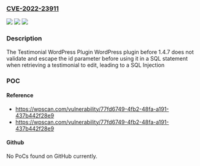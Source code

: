 ### [CVE-2022-23911](https://cve.mitre.org/cgi-bin/cvename.cgi?name=CVE-2022-23911)
![](https://img.shields.io/static/v1?label=Product&message=Testimonial%20WordPress%20Plugin%20%E2%80%93%20AP%20Custom%20Testimonial&color=blue)
![](https://img.shields.io/static/v1?label=Version&message=1.4.6%3E%3D%201.4.6%20&color=brighgreen)
![](https://img.shields.io/static/v1?label=Vulnerability&message=CWE-89%20SQL%20Injection&color=brighgreen)

### Description

The Testimonial WordPress Plugin WordPress plugin before 1.4.7 does not validate and escape the id parameter before using it in a SQL statement when retrieving a testimonial to edit, leading to a SQL Injection

### POC

#### Reference
- https://wpscan.com/vulnerability/77fd6749-4fb2-48fa-a191-437b442f28e9
- https://wpscan.com/vulnerability/77fd6749-4fb2-48fa-a191-437b442f28e9

#### Github
No PoCs found on GitHub currently.

